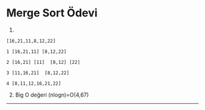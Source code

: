 # Merge Sort Ödevi
1.  

    [16,21,11,8,12,22]

    1 [16,21,11] [8,12,22]

    2 [16,21] [11]  [8,12] [22]

    3 [11,16,21]  [8,12,22]

    4 [8,11,12,16,21,22]

2.  Big O değeri (nlogn)=O(4,67)
** **
